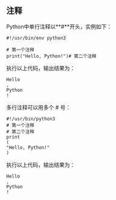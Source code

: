 ## 注释

Python中单行注释以**\#**开头，实例如下：

```
#!/usr/bin/env python3
```

```
# 第一个注释
print("Hello, Python!")# 第二个注释
```

执行以上代码，输出结果为：

```
Hello
,
Python
!
```

多行注释可以用多个 \# 号：

```
#!/usr/bin/python3
# 第一个注释
# 第二个注释
print
(
"Hello, Python!"
)
```

执行以上代码，输出结果为：

```
Hello
,
Python
!
```



